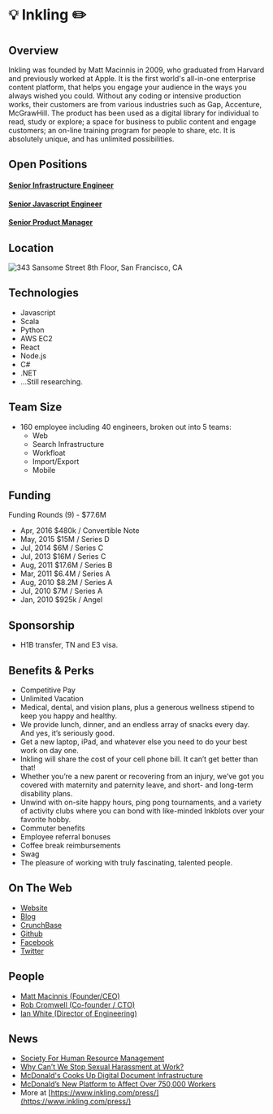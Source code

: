 # 💡 Inkling ✏️

## Overview
Inkling was founded by Matt Macinnis in 2009, who graduated from Harvard and previously worked at Apple. It is the first world's all-in-one enterprise content platform, that helps you engage your audience in the ways you always wished you could. Without any coding or intensive production works, their customers are from various industries such as Gap, Accenture, McGrawHill. The product has been used as a digital library for individual to read, study or explore; a space for business to public content and engage customers; an on-line training program for people to share, etc. It is absolutely unique, and has unlimited possibilities.

## Open Positions
#### [Senior Infrastructure Engineer](https://github.com/the31337/inkling/blob/master/senior-infrastructure-engineer.md)
#### [Senior Javascript Engineer](https://github.com/the31337/inkling/blob/master/senior-javascript-engineer.md)
#### [Senior Product Manager](https://github.com/the31337/inkling/blob/master/senior-product-manager.md)

## Location
![343 Sansome Street 8th Floor, San Francisco, CA](http://maps.googleapis.com/maps/api/staticmap?center=55+francisco+st+san+francisco+ca&zoom=13&scale=false&size=600x300&maptype=roadmap&format=png&visual_refresh=true&markers=size:mid%7Ccolor:0xff0000%7Clabel:1%7C55+francisco+st+san+francisco+ca)  

## Technologies
+ Javascript
+ Scala
+ Python
+ AWS EC2
+ React
+ Node.js
+ C#
+ .NET
+ ...Still researching.

## Team Size
+ 160 employee including 40 engineers, broken out into 5 teams:
  + Web
  + Search Infrastructure
  + Workfloat
  + Import/Export
  + Mobile

## Funding
Funding Rounds (9) - $77.6M
+ Apr, 2016	$480k / Convertible Note
+ May, 2015	$15M / Series D
+ Jul, 2014	$6M / Series C
+ Jul, 2013	$16M / Series C
+ Aug, 2011	$17.6M / Series B
+ Mar, 2011	$6.4M / Series A
+ Aug, 2010	$8.2M / Series A
+ Jul, 2010	$7M / Series A
+ Jan, 2010	$925k / Angel

## Sponsorship
+ H1B transfer, TN and E3 visa.


## Benefits & Perks
+ Competitive Pay
+ Unlimited Vacation
+ Medical, dental, and vision plans, plus a generous wellness stipend to keep you happy and healthy.
+ We provide lunch, dinner, and an endless array of snacks every day. And yes, it’s seriously good.
+ Get a new laptop, iPad, and whatever else you need to do your best work on day one.
+ Inkling will share the cost of your cell phone bill. It can’t get better than that!
+ Whether you’re a new parent or recovering from an injury, we’ve got you covered with maternity and paternity leave, and short- and long-term disability plans.
+ Unwind with on-site happy hours, ping pong tournaments, and a variety of activity clubs where you can bond with like-minded Inkblots over your favorite hobby.
+ Commuter benefits
+ Employee referral bonuses
+ Coffee break reimbursements
+ Swag
+ The pleasure of working with truly fascinating, talented people.

## On The Web
+ [Website](https://www.inkling.com)
+ [Blog](https://www.inkling.com/blog)
+ [CrunchBase](https://www.crunchbase.com/organization/inkling-systems)
+ [Github](https://github.com/inkling)
+ [Facebook](https://www.facebook.com/pages/Inkling/377802230525)
+ [Twitter](https://twitter.com/inkling)


## People
+ [Matt Macinnis (Founder/CEO)](https://www.linkedin.com/in/macinnis)
+ [Rob Cromwell (Co-founder / CTO)](https://www.linkedin.com/in/robcromwell)
+ [Ian White (Director of Engineering)](https://www.linkedin.com/in/ianowhite)

## News
+ [Society For Human Resource Management](https://www.shrm.org/resourcesandtools/hr-topics/technology/pages/few-hr-tech-platforms-untouched-by-mobile-trend.aspx?_ga=1.117033743.820016272.1480438705)
+ [Why Can’t We Stop Sexual Harassment at Work?](https://www.bloomberg.com/features/2016-sexual-harassment-policy/#/)
+ [McDonald's Cooks Up Digital Document Infrastructure](http://www.informationweek.com/infrastructure/mcdonalds-cooks-up-digital-document-infrastructure-/a/d-id/1327184)
+ [McDonald’s New Platform to Affect Over 750,000 Workers](https://www.qsrmagazine.com/news/new-platform-affect-over-750000-workers)
+ More at [https://www.inkling.com/press/](https://www.inkling.com/press/)
